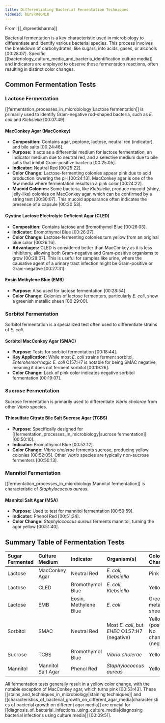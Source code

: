 ```yaml
---
title: Differentiating Bacterial Fermentation Techniques
videoId: bEnvRRe6NiU
---
```


From: [[_drpreetisharma]] <br/> 

Bacterial fermentation is a key characteristic used in microbiology to differentiate and identify various bacterial species. This process involves the breakdown of carbohydrates, like sugars, into acids, gases, or alcohols <a class="yt-timestamp" data-t="00:28:07">[00:28:07]</a>. Specific [[bacteriology_culture_media_and_bacteria_identification|culture media]] and indicators are employed to observe these fermentation reactions, often resulting in distinct color changes.

## Common Fermentation Tests

### Lactose Fermentation

[[fermentation_processes_in_microbiology|Lactose fermentation]] is primarily used to identify Gram-negative rod-shaped bacteria, such as *E. coli* and *Klebsiella* <a class="yt-timestamp" data-t="00:07:49">[00:07:49]</a>.

#### MacConkey Agar (MacConkey)
*   **Composition:** Contains agar, peptone, lactose, neutral red (indicator), and bile salts <a class="yt-timestamp" data-t="00:24:46">[00:24:46]</a>.
*   **Purpose:** It acts as a differential medium for lactose fermentation, an indicator medium due to neutral red, and a selective medium due to bile salts that inhibit Gram-positive bacteria <a class="yt-timestamp" data-t="00:25:05">[00:25:05]</a>.
*   **Indicator:** Neutral Red <a class="yt-timestamp" data-t="00:25:22">[00:25:22]</a>.
*   **Color Change:** Lactose-fermenting colonies appear pink due to acid production lowering the pH <a class="yt-timestamp" data-t="00:24:13">[00:24:13]</a>. MacConkey agar is one of the few media where fermentation results in a pink color <a class="yt-timestamp" data-t="00:24:22">[00:24:22]</a>.
*   **Mucoid Colonies:** Some bacteria, like *Klebsiella*, produce mucoid (shiny, jelly-like) colonies on MacConkey agar, which can be confirmed by a string test <a class="yt-timestamp" data-t="00:30:07">[00:30:07]</a>. This mucoid appearance often indicates the presence of a capsule <a class="yt-timestamp" data-t="00:30:53">[00:30:53]</a>.

#### Cystine Lactose Electrolyte Deficient Agar (CLED)
*   **Composition:** Contains lactose and Bromothymol Blue <a class="yt-timestamp" data-t="00:26:03">[00:26:03]</a>.
*   **Indicator:** Bromothymol Blue <a class="yt-timestamp" data-t="00:26:27">[00:26:27]</a>.
*   **Color Change:** Lactose-fermenting colonies turn yellow from an original blue color <a class="yt-timestamp" data-t="00:26:16">[00:26:16]</a>.
*   **Advantages:** CLED is considered better than MacConkey as it is less inhibitory, allowing both Gram-negative and Gram-positive organisms to grow <a class="yt-timestamp" data-t="00:28:07">[00:28:07]</a>. This is useful for samples like urine, where the causative agent of a urinary tract infection might be Gram-positive or Gram-negative <a class="yt-timestamp" data-t="00:27:31">[00:27:31]</a>.

#### Eosin Methylene Blue (EMB)
*   **Purpose:** Also used for lactose fermentation <a class="yt-timestamp" data-t="00:28:54">[00:28:54]</a>.
*   **Color Change:** Colonies of lactose fermenters, particularly *E. coli*, show a greenish metallic sheen <a class="yt-timestamp" data-t="00:29:00">[00:29:00]</a>.

### Sorbitol Fermentation

Sorbitol fermentation is a specialized test often used to differentiate strains of *E. coli*.

#### Sorbitol MacConkey Agar (SMAC)
*   **Purpose:** Tests for sorbitol fermentation <a class="yt-timestamp" data-t="00:18:44">[00:18:44]</a>.
*   **Key Application:** While most *E. coli* strains ferment sorbitol, *Enterohemorrhagic E. coli* O157:H7 is notable for being SMAC negative, meaning it does not ferment sorbitol <a class="yt-timestamp" data-t="00:19:26">[00:19:26]</a>.
*   **Color Change:** Lack of pink color indicates negative sorbitol fermentation <a class="yt-timestamp" data-t="00:19:07">[00:19:07]</a>.

### Sucrose Fermentation

Sucrose fermentation is primarily used to differentiate *Vibrio cholerae* from other *Vibrio* species.

#### Thiosulfate Citrate Bile Salt Sucrose Agar (TCBS)
*   **Purpose:** Specifically designed for [[fermentation_processes_in_microbiology|sucrose fermentation]] <a class="yt-timestamp" data-t="00:50:10">[00:50:10]</a>.
*   **Indicator:** Bromothymol Blue <a class="yt-timestamp" data-t="00:52:12">[00:52:12]</a>.
*   **Color Change:** *Vibrio cholerae* ferments sucrose, producing yellow colonies <a class="yt-timestamp" data-t="00:52:05">[00:52:05]</a>. Other *Vibrio* species are typically non-sucrose fermenters <a class="yt-timestamp" data-t="00:50:13">[00:50:13]</a>.

### Mannitol Fermentation

[[fermentation_processes_in_microbiology|Mannitol fermentation]] is characteristic of *Staphylococcus aureus*.

#### Mannitol Salt Agar (MSA)
*   **Purpose:** Used to test for mannitol fermentation <a class="yt-timestamp" data-t="00:50:59">[00:50:59]</a>.
*   **Indicator:** Phenol Red <a class="yt-timestamp" data-t="00:51:24">[00:51:24]</a>.
*   **Color Change:** *Staphylococcus aureus* ferments mannitol, turning the agar yellow <a class="yt-timestamp" data-t="00:51:40">[00:51:40]</a>.

## Summary Table of Fermentation Tests

| Sugar Fermented | Culture Medium | Indicator        | Organism(s)                     | Color Change |
| :-------------- | :------------- | :--------------- | :------------------------------ | :----------- |
| Lactose         | MacConkey Agar | Neutral Red      | *E. coli*, *Klebsiella*         | Pink         |
| Lactose         | CLED           | Bromothymol Blue | *E. coli*, *Klebsiella*         | Yellow       |
| Lactose         | EMB            | Eosin, Methylene Blue | *E. coli*                       | Green metallic sheen |
| Sorbitol        | SMAC           | Neutral Red      | Most *E. coli*, but *EHEC* O157:H7 (negative) | Yellow (positive), No change (negative) |
| Sucrose         | TCBS           | Bromothymol Blue | *Vibrio cholerae*               | Yellow       |
| Mannitol        | Mannitol Salt Agar | Phenol Red       | *Staphylococcus aureus*         | Yellow       |

All fermentation tests generally result in a yellow color change, with the notable exception of MacConkey agar, which turns pink <a class="yt-timestamp" data-t="00:53:43">[00:53:43]</a>. These [[stains_and_techniques_in_microbiology|staining techniques]] and [[characteristics_of_bacterial_growth_on_different_agar_media|characteristics of bacterial growth on different agar media]] are crucial for [[diagnosis_of_bacterial_infections_using_culture_media|diagnosing bacterial infections using culture media]] <a class="yt-timestamp" data-t="00:09:51">[00:09:51]</a>.